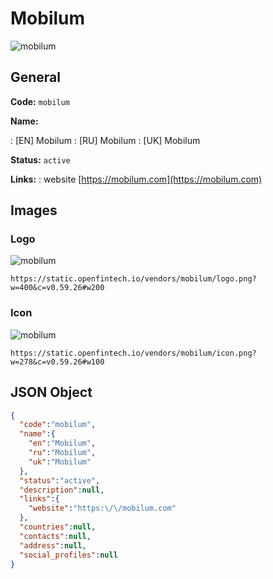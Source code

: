 
# Mobilum 
![mobilum](https://static.openfintech.io/vendors/mobilum/logo.png?w=400&c=v0.59.26#w200)  

## General 
 
**Code:** `mobilum` 
 
**Name:** 
 
:	[EN] Mobilum 
:	[RU] Mobilum 
:	[UK] Mobilum 
 
**Status:** `active` 
 
**Links:** 
: website [https://mobilum.com](https://mobilum.com) 
 

## Images 

### Logo 
 
![mobilum](https://static.openfintech.io/vendors/mobilum/logo.png?w=400&c=v0.59.26#w200)  

```
https://static.openfintech.io/vendors/mobilum/logo.png?w=400&c=v0.59.26#w200
```  

### Icon 
 
![mobilum](https://static.openfintech.io/vendors/mobilum/icon.png?w=278&c=v0.59.26#w100)  

```
https://static.openfintech.io/vendors/mobilum/icon.png?w=278&c=v0.59.26#w100
```  

## JSON Object 

```json
{
  "code":"mobilum",
  "name":{
    "en":"Mobilum",
    "ru":"Mobilum",
    "uk":"Mobilum"
  },
  "status":"active",
  "description":null,
  "links":{
    "website":"https:\/\/mobilum.com"
  },
  "countries":null,
  "contacts":null,
  "address":null,
  "social_profiles":null
}
```  
